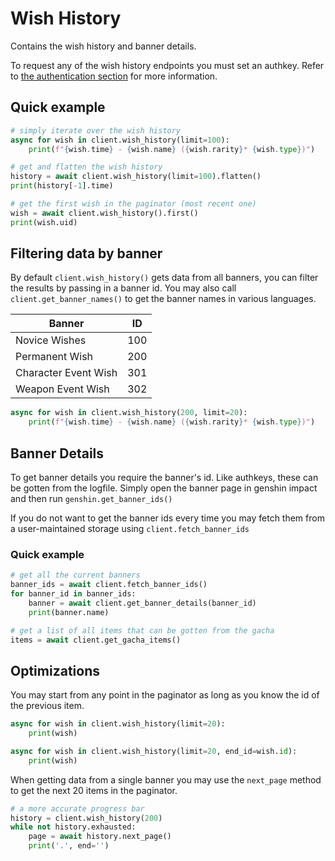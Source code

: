 # Wish History

Contains the wish history and banner details.

To request any of the wish history endpoints you must set an authkey. Refer to [the authentication section](authentication.md) for more information.

## Quick example

```py
# simply iterate over the wish history
async for wish in client.wish_history(limit=100):
    print(f"{wish.time} - {wish.name} ({wish.rarity}* {wish.type})")

# get and flatten the wish history
history = await client.wish_history(limit=100).flatten()
print(history[-1].time)

# get the first wish in the paginator (most recent one)
wish = await client.wish_history().first()
print(wish.uid)
```

## Filtering data by banner

By default `client.wish_history()` gets data from all banners, you can filter the results by passing in a banner id. You may also call `client.get_banner_names()` to get the banner names in various languages.

| Banner               | ID  |
| -------------------- | --- |
| Novice Wishes        | 100 |
| Permanent Wish       | 200 |
| Character Event Wish | 301 |
| Weapon Event Wish    | 302 |

```py
async for wish in client.wish_history(200, limit=20):
    print(f"{wish.time} - {wish.name} ({wish.rarity}* {wish.type})")
```

## Banner Details

To get banner details you require the banner's id. Like authkeys, these can be gotten from the logfile. Simply open the banner page in genshin impact and then run `genshin.get_banner_ids()`

If you do not want to get the banner ids every time you may fetch them from a user-maintained storage using `client.fetch_banner_ids`

### Quick example

```py
# get all the current banners
banner_ids = await client.fetch_banner_ids()
for banner_id in banner_ids:
    banner = await client.get_banner_details(banner_id)
    print(banner.name)
```
```py
# get a list of all items that can be gotten from the gacha
items = await client.get_gacha_items()
```

## Optimizations

You may start from any point in the paginator as long as you know the id of the previous item.
```py
async for wish in client.wish_history(limit=20):
    print(wish)

async for wish in client.wish_history(limit=20, end_id=wish.id):
    print(wish)
```


When getting data from a single banner you may use the `next_page` method to get the next 20 items in the paginator.
```py
# a more accurate progress bar
history = client.wish_history(200)
while not history.exhausted:
    page = await history.next_page()
    print('.', end='')
```